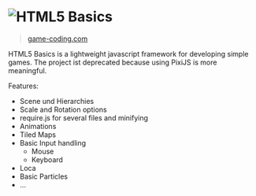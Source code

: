 # ![HTML5 Basics](http://www.game-codi.ng/media/html5-basics/html5_basics.png)

> [game-coding.com](http://game-codi.ng)

HTML5 Basics is a lightweight javascript framework for developing simple games. The project ist deprecated because using PixiJS is more meaningful.

Features:

* Scene und Hierarchies
* Scale and Rotation options
* require.js for several files and minifying
* Animations
* Tiled Maps
* Basic Input handling
	* Mouse
	* Keyboard
* Loca
* Basic Particles
* ...


